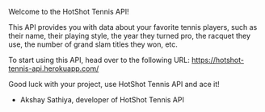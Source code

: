 Welcome to the HotShot Tennis API!

This API provides you with data about your favorite tennis players, 
such as their name, their playing style, the year they turned pro, the 
racquet they use, the number of grand slam titles they won, etc. 

To start using this API, head over to the following URL: 
https://hotshot-tennis-api.herokuapp.com/

Good luck with your project, use HotShot Tennis API and ace it!

- Akshay Sathiya, developer of HotShot Tennis API